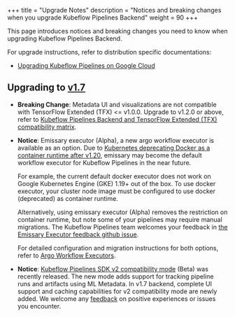 +++
title = "Upgrade Notes"
description = "Notices and breaking changes when you upgrade Kubeflow Pipelines Backend"
weight = 90
+++

This page introduces notices and breaking changes you need to know when upgrading Kubeflow Pipelines Backend.

For upgrade instructions, refer to distribution specific documentations:

* [Upgrading Kubeflow Pipelines on Google Cloud](/docs/distributions/gke/pipelines/upgrade/)

## Upgrading to [v1.7]

[v1.7]: https://github.com/kubeflow/pipelines/releases/tag/1.7.0

* **Breaking Change**: Metadata UI and visualizations are not compatible with TensorFlow Extended (TFX) <= v1.0.0. Upgrade to v1.2.0 or above, refer to [Kubeflow Pipelines Backend and TensorFlow Extended (TFX) compatibility matrix](/docs/components/pipelines/installation/compatibility-matrix/).

* **Notice**: Emissary executor (Alpha), a new argo workflow executor is available as an option. Due to [Kubernetes deprecating Docker as a container runtime after v1.20](https://kubernetes.io/blog/2020/12/02/dont-panic-kubernetes-and-docker/), emissary may become the default workflow executor for Kubeflow Pipelines in the near future.

    For example, the current default docker executor does not work on Google Kubernetes Engine (GKE) 1.19+ out of the box. To use docker executor, your cluster node image must be configured to use docker (deprecated) as container runtime.

    Alternatively, using emissary executor (Alpha) removes the restriction on container runtime, but note some of your pipelines may require manual migrations. The Kubeflow Pipelines team welcomes your feedback in [the Emissary Executor feedback github issue](https://github.com/kubeflow/pipelines/issues/6249).

    For detailed configuration and migration instructions for both options, refer to [Argo Workflow Executors](https://www.kubeflow.org/docs/components/pipelines/installation/choose-executor/).

* **Notice**: [Kubeflow Pipelines SDK v2 compatibility mode](/docs/components/pipelines/sdk-v2/v2-compatibility/) (Beta) was recently released. The new mode adds support for tracking pipeline runs and artifacts using ML Metadata. In v1.7 backend, complete UI support and caching capabilities for v2 compatibility mode are newly added. We welcome any [feedback](https://github.com/kubeflow/pipelines/issues/6451) on positive experiences or issues you encounter.
